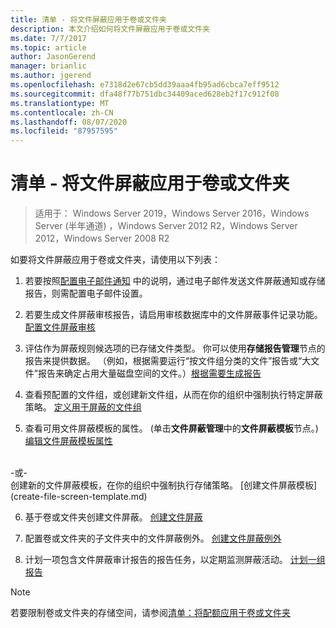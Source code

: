 ```yaml
---
title: 清单 - 将文件屏蔽应用于卷或文件夹
description: 本文介绍如何将文件屏蔽应用于卷或文件夹
ms.date: 7/7/2017
ms.topic: article
author: JasonGerend
manager: brianlic
ms.author: jgerend
ms.openlocfilehash: e7318d2e67cb5dd39aaa4fb95ad6cbca7eff9512
ms.sourcegitcommit: dfa48f77b751dbc34409aced628eb2f17c912f08
ms.translationtype: MT
ms.contentlocale: zh-CN
ms.lasthandoff: 08/07/2020
ms.locfileid: "87957595"
---
```

# <a name="checklist---apply-a-file-screen-to-a-volume-or-folder"></a>清单 - 将文件屏蔽应用于卷或文件夹

> 适用于： Windows Server 2019，Windows Server 2016，Windows Server (半年通道) ，Windows Server 2012 R2，Windows Server 2012，Windows Server 2008 R2

如要将文件屏蔽应用于卷或文件夹，请使用以下列表：
1. 若要按照[配置电子邮件通知](configure-email-notifications.md) 中的说明，通过电子邮件发送文件屏蔽通知或存储报告，则需配置电子邮件设置。

2. 若要生成文件屏蔽审核报告，请启用审核数据库中的文件屏蔽事件记录功能。
[配置文件屏蔽审核](configure-file-screen-audit.md)

3. 评估作为屏蔽规则候选项的已存储文件类型。 你可以使用**存储报告管理**节点的报告来提供数据。 （例如，根据需要运行“按文件组分类的文件”报告或“大文件”报告来确定占用大量磁盘空间的文件。）[根据需要生成报告](generate-reports-on-demand.md)

4. 查看预配置的文件组，或创建新文件组，从而在你的组织中强制执行特定屏蔽策略。 [定义用于屏蔽的文件组](define-file-groups-for-screening.md)

5. 查看可用文件屏蔽模板的属性。 (单击**文件屏蔽管理**中的**文件屏蔽模板**节点。)[编辑文件屏蔽模板属性](edit-file-screen-template-properties.md)
<br />
 -或-
 <br /> 创建新的文件屏蔽模板，在你的组织中强制执行存储策略。  [创建文件屏蔽模板](create-file-screen-template.md)

6. 基于卷或文件夹创建文件屏蔽。
 [创建文件屏蔽](create-file-screen.md)

7. 配置卷或文件夹的子文件夹中的文件屏蔽例外。 [创建文件屏蔽例外](create-file-screen-exception.md)

8. 计划一项包含文件屏蔽审计报告的报告任务，以定期监测屏蔽活动。
  [计划一组报告](schedule-set-of-reports.md)


> [!NOTE]
> 若要限制卷或文件夹的存储空间，请参阅[清单：将配额应用于卷或文件夹](checklist-apply-file-screen-to-volume-or-folder.md)